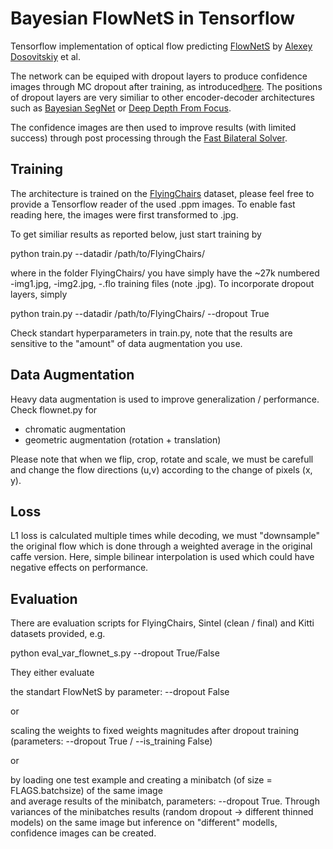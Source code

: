 # Bayesian FlowNetS in Tensorflow

Tensorflow implementation of optical flow predicting [FlowNetS](https://lmb.informatik.uni-freiburg.de/Publications/2015/DFIB15/flownet.pdf) 
by [Alexey Dosovitskiy](http://lmb.informatik.uni-freiburg.de/people/dosovits/) et al.

The network can be equiped with dropout layers to produce confidence images through MC dropout after training, 
as introduced[here](https://arxiv.org/abs/1506.02158). 
The positions of dropout layers are very similiar to other encoder-decoder architectures such as [Bayesian SegNet](https://arxiv.org/pdf/1511.02680) or [Deep Depth From Focus](https://arxiv.org/abs/1704.01085).

The confidence images are then used to improve results (with limited success) through post processing through the [Fast Bilateral Solver](https://arxiv.org/pdf/1511.03296.pdf).


## Training

The architecture is trained on the [FlyingChairs](https://lmb.informatik.uni-freiburg.de/resources/datasets/FlyingChairs.en.html) dataset, please feel free to provide a Tensorflow reader of the used .ppm images. To enable fast reading here, the images were first transformed to .jpg.

To get similiar results as reported below, just start training by

  python train.py --datadir /path/to/FlyingChairs/ 
  
where in the folder FlyingChairs/ you have simply have the ~27k numbered -img1.jpg, -img2.jpg, -.flo 
training files (note .jpg). To incorporate dropout layers, simply 

  python train.py --datadir /path/to/FlyingChairs/ --dropout True

Check standart hyperparameters in train.py, note that the results are sensitive to the "amount" of data augmentation you use. 

## Data Augmentation

Heavy data augmentation is used to improve generalization / performance.  
Check flownet.py for 

- chromatic augmentation 
- geometric augmentation (rotation + translation)

Please note that when we flip, crop, rotate and scale, we must be carefull and change 
the flow directions (u,v) according to the change of pixels (x, y). 

## Loss

L1 loss is calculated multiple times while decoding, we must "downsample" the original flow which is done 
through a weighted average in the original caffe version. Here, simple bilinear interpolation is used which could have negative effects on performance. 

## Evaluation 

There are evaluation scripts for FlyingChairs, Sintel (clean / final) and Kitti datasets provided, e.g.

 python eval_var_flownet_s.py --dropout True/False

They either evaluate 

the standart FlowNetS by parameter: --dropout False

or

scaling the weights to fixed weights magnitudes after dropout training (parameters: --dropout True / --is_training False)

or

by loading one test example and creating a minibatch (of size = FLAGS.batchsize) of the same image  
and average results of the minibatch, parameters: --dropout True. 
Through variances of the minibatches results (random dropout -> different thinned models) on the same image but inference on "different" modells, confidence images can be created. 



